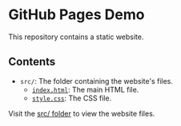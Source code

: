 # GitHub Pages Demo

This repository contains a static website.

## Contents
- `src/`: The folder containing the website's files.
  - [`index.html`](src/index.html): The main HTML file.
  - [`style.css`](src/style.css): The CSS file.

Visit the [src/ folder](src/) to view the website files.
